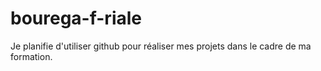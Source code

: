 # bourega-f-riale
Je planifie d'utiliser github pour réaliser mes projets dans le cadre de ma formation.
